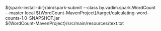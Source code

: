 ${spark-install-dir}/bin/spark-submit --class by.vadim.spark.WordCount  
--master local ${WordCount-MavenProject}/target/calculating-word-counts-1.0-SNAPSHOT.jar  
${WordCount-MavenProject}/src/main/resources/text.txt  
